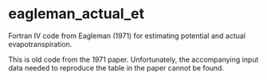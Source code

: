 # eagleman_actual_et
Fortran IV code from Eagleman (1971) for estimating potential and actual evapotranspiration.

This is old code from the 1971 paper. Unfortunately, the accompanying input data needed to reproduce the table in the paper cannot be found.
